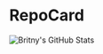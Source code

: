 # RepoCard
![Britny's GitHub Stats](https://github-readme-stats.vercel.app/api?username=BritCoin09&amp;show_icons=true&amp;theme=radical)
